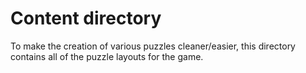 # Content directory

To make the creation of various puzzles cleaner/easier, this directory contains all of the puzzle
layouts for the game.